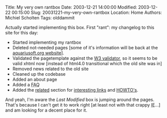 Title: My very own rantbox
Date: 2003-12-21 14:00:00
Modified: 2003-12-22 00:15:00
Slug: 20031221-my-very-own-rantbox
Location: Home
Authors: Michiel Scholten
Tags: olddammit

<p>Actually started implementing this box. First "rant": my changelog to this site for this day:</p>
<ul>
	<li>Started implementing my rantbox</li>
	<li>Deleted not-needed pages [some of it's information will be back at the <a href="/">aquariusoft.org website</a>].</li>
	<li>Validated the pagetemplate against the <a href="http://validator.w3.org/">W3 validator</a>, so it seems to be valid xhtml now [instead of html4.0 transitional which the old site was in]</li>
	<li>Removed news related to the old site</li>
	<li>Cleaned up the codebase</li>
	<li>Added an about page</li>
	<li>Added a <acronym title="Frequently Asked Questions">FAQ</acronym></li>
	<li>Added the <a href="related.php">related</a> section for <a href="links.php">interesting links</a> and <a href="howtos.php">HOWTO's</a>.</li>
</ul>
<p>And yeah, I'm aware the <i>Last Modified</i> box is jumping around the pages. That's because I can't get it to work right [at least not with that crappy <acronym title="Internet Explorer">IE</acronym>...] and am looking for a decent place for it.</p>